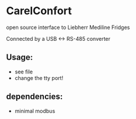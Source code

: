 CarelConfort
============

open source interface to Liebherr Mediline Fridges

Connected by a USB <-> RS-485 converter

Usage:
-----
- see file
- change the tty port!

dependencies:
-------------
- minimal modbus
